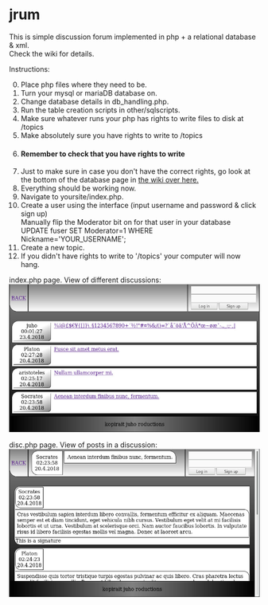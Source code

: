 # jrum

This is simple discussion forum implemented in php + a relational database & xml.
<br>Check the wiki for details.


Instructions:

0. Place php files where they need to be.
1. Turn your mysql or mariaDB database on.
2. Change database details in db_handling.php.
3. Run the table creation scripts in other/sqlscripts.
4. Make sure whatever runs your php has rights to write files to disk at /topics
5. Make absolutely sure you have rights to write to /topics
6. #### Remember to check that you have rights to write
7. Just to make sure in case you don't have the correct rights, go look at the bottom of the database page in [the wiki over here.](/wiki/Database)
8. Everything should be working now.
9. Navigate to yoursite/index.php.
10. Create a user using the interface (input username and password & click sign up)
  <br>Manually flip the Moderator bit on for that user in your database
  <br>UPDATE fuser SET Moderator=1 WHERE Nickname='YOUR_USERNAME';
11. Create a new topic.
12. If you didn't have rights to write to '/topics' your computer will now hang.

index.php page. View of different discussions:
![Alt text](/other/index.jpg "index page")

disc.php page. View of posts in a discussion:
![Alt text](/other/disc.jpg "discussion page")
